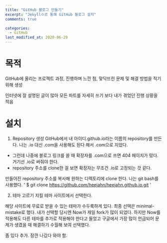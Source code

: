 ```yaml
---
title: "GitHub 블로그 만들기"
excerpt: "Jekyllㅇ르 통해 GitHub 블로그 설치"
comments: true

categories:
  - GitHub
last_modified_at: 2020-06-29
---
```

# 목적
GitHub에 올리는 프로젝트 과정, 진행하며 느낀 점, 맞닥뜨린 문제 및 해결 방법을 적기 위해 생성

인터넷에 잘 설명된 글이 많아 모든 파트를 자세히 쓰기 보다 내가 겪었던 진행 상황을 적음

# 설치
1. Repository 생성
GitHub에서 내 아이디.github.io라는 이름의 repository를 만든다. 나는 .io 대신 .com을 사용해도 된다 해서 .com으로 지었다.
* 그런데 나중에 블로그 링크를 쓸 때 확장자를 .com으로 쓰면 404 페이지가 떴다. 거기선 .io로 써줘야 한다.
* repository 주소를 clone한 걸 보면 확장자는 무조건 .io로 고정되는 것 같다.

만들어진 repository 주소를 복사해 원하는 디렉토리에 clone 한다.
나는 git bash를 사용했다.
'
$ git clone https://github.com/heejahn/heejahn.github.io.git
'

2. 테마 고르기
지킬 테마 사이트에서 선택한다. 

해당 사이트에 무료로 받을 수 있는 테마가 수두룩하게 있다.
최종 선택은 minimal-mistake로 했다.
내가 선택할 당시엔 Now가 제일 fork가 많이 되었다. 하지만 Now를 적용해도 다른 테마를 추가로 적용해야 한다고 들었고 구글에서 가장 많이 언급되어 문제가 생겼을 때 해결하기 수월해 보여 선택했다.

좀 있다 추가. 잠깐 나갔다 와야 함.
